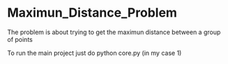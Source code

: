 # Maximun_Distance_Problem
The problem is about trying to get the maximun distance between a group of points

To run the main project just do 
python core.py <number of seed> (in my case 1)
